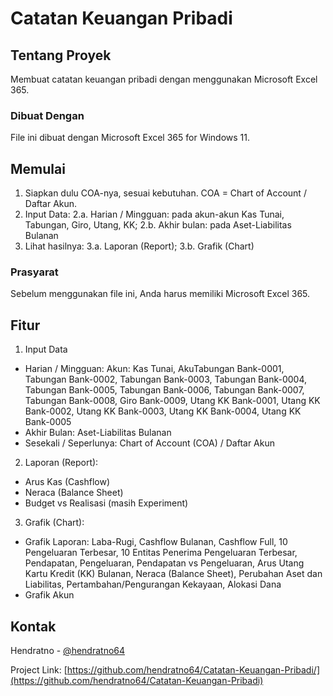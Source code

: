 # Catatan Keuangan Pribadi

<a name="readme-top"></a>

<!-- ABOUT THE PROJECT -->
## Tentang Proyek

Membuat catatan keuangan pribadi dengan menggunakan Microsoft Excel 365. 

### Dibuat Dengan

File ini dibuat dengan Microsoft Excel 365 for Windows 11.

<!-- GETTING STARTED -->
## Memulai 

1.	Siapkan dulu COA-nya, sesuai kebutuhan. COA = Chart of Account / Daftar Akun.
2.	Input Data: 2.a. Harian / Mingguan: pada akun-akun Kas Tunai, Tabungan, Giro, Utang, KK; 2.b. Akhir bulan: pada Aset-Liabilitas Bulanan
3.	Lihat hasilnya: 3.a. Laporan (Report); 3.b. Grafik (Chart)

### Prasyarat

Sebelum menggunakan file ini, Anda harus memiliki Microsoft Excel 365.

## Fitur

1. Input Data
- Harian / Mingguan: Akun: Kas Tunai, AkuTabungan Bank-0001, Tabungan Bank-0002, Tabungan Bank-0003, Tabungan Bank-0004, Tabungan Bank-0005, Tabungan Bank-0006, Tabungan Bank-0007, Tabungan Bank-0008, Giro Bank-0009, Utang KK Bank-0001, Utang KK Bank-0002, Utang KK Bank-0003, Utang KK Bank-0004, Utang KK Bank-0005
- Akhir Bulan: Aset-Liabilitas Bulanan
- Sesekali / Seperlunya: Chart of Account (COA) / Daftar Akun
2. Laporan (Report):
- Arus Kas (Cashflow)
- Neraca (Balance Sheet)	
- Budget vs Realisasi (masih Experiment)	
3. Grafik (Chart):
- Grafik Laporan: Laba-Rugi, Cashflow Bulanan, Cashflow Full, 10 Pengeluaran Terbesar, 10 Entitas Penerima Pengeluaran Terbesar, Pendapatan, Pengeluaran, Pendapatan vs Pengeluaran, Arus Utang Kartu Kredit (KK) Bulanan, Neraca (Balance Sheet), Perubahan Aset dan Liabilitas, Pertambahan/Pengurangan Kekayaan, Alokasi Dana
- Grafik Akun	

<!-- CONTACT -->
## Kontak

Hendratno - [@hendratno64](https://twitter.com/hendratno64)

Project Link: [https://github.com/hendratno64/Catatan-Keuangan-Pribadi/](https://github.com/hendratno64/Catatan-Keuangan-Pribadi)
